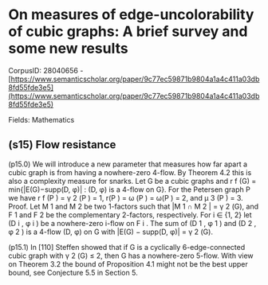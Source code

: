 # On measures of edge-uncolorability of cubic graphs: A brief survey and some new results

CorpusID: 28040656 - [https://www.semanticscholar.org/paper/9c77ec59871b9804a1a4c411a03db8fd55fde3e5](https://www.semanticscholar.org/paper/9c77ec59871b9804a1a4c411a03db8fd55fde3e5)

Fields: Mathematics

## (s15) Flow resistance
(p15.0) We will introduce a new parameter that measures how far apart a cubic graph is from having a nowhere-zero 4-flow. By Theorem 4.2 this is also a complexity measure for snarks. Let G be a cubic graphs and r f (G) = min{|E(G)−supp(D, φ)| : (D, φ) is a 4-flow on G}. For the Petersen graph P we have r f (P ) = γ 2 (P ) = 1, r(P ) = ω (P ) = ω(P ) = 2, and µ 3 (P ) = 3. Proof. Let M 1 and M 2 be two 1-factors such that |M 1 ∩ M 2 | = γ 2 (G), and F 1 and F 2 be the complementary 2-factors, respectively. For i ∈ {1, 2} let (D i , φ i ) be a nowhere-zero i-flow on F i . The sum of (D 1 , φ 1 ) and (D 2 , φ 2 ) is a 4-flow (D, φ) on G with |E(G) − supp(D, φ)| = γ 2 (G).

(p15.1) In [110] Steffen showed that if G is a cyclically 6-edge-connected cubic graph with γ 2 (G) ≤ 2, then G has a nowhere-zero 5-flow. With view on Theorem 3.2 the bound of Proposition 4.1 might not be the best upper bound, see Conjecture 5.5 in Section 5.
